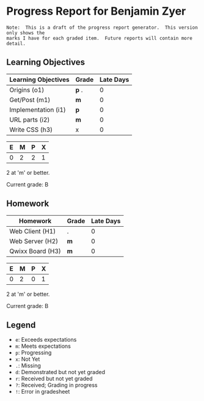 # Progress Report for Benjamin Zyer
    Note:  This is a draft of the progress report generator.  This version only shows the
    marks I have for each graded item.  Future reports will contain more detail.
## Learning Objectives
|Learning Objectives|Grade|Late Days|
|------|-------|-------|
|Origins (o1)|**p** .|0|
|Get/Post (m1)|**m**|0|
|Implementation (i1)|**p**|0|
|URL parts (i2)|**m**|0|
|Write CSS (h3)|x|0|

|E|M|P|X|
|------|-------|-------|-------|
|0|2|2|1|

2 at 'm' or better.

Current grade:  B
## Homework
|Homework|Grade|Late Days|
|------|-------|-------|
|Web Client (H1)|.|0|
|Web Server (H2)|**m**|0|
|Qwixx Board (H3)|**m**|0|

|E|M|P|X|
|------|-------|-------|-------|
|0|2|0|1|

2 at 'm' or better.

Current grade:  B

## Legend 
* `e`: Exceeds expectations
* `m`: Meets expectations
* `p`: Progressing
* `x`: Not Yet
* `.`: Missing
* `d`: Demonstrated but not yet graded
* `r`: Received but not yet graded
* `?`: Received; Grading in progress
* `!`: Error in gradesheet
